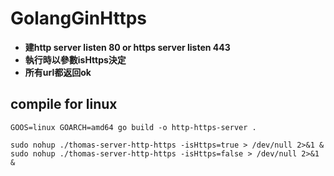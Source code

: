 # GolangGinHttps 
* **建http server listen 80 or https server listen 443**
* **執行時以參數isHttps決定**
* **所有url都返回ok**



## compile for linux
```shell
GOOS=linux GOARCH=amd64 go build -o http-https-server .
```

```shell
sudo nohup ./thomas-server-http-https -isHttps=true > /dev/null 2>&1 &
sudo nohup ./thomas-server-http-https -isHttps=false > /dev/null 2>&1 &
```